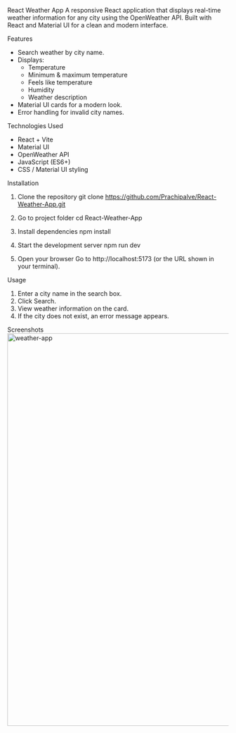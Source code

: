 React Weather App
A responsive React application that displays real-time weather information for any city using the OpenWeather API. Built with React and Material UI for a clean and modern interface.

Features
- Search weather by city name.
- Displays:
    - Temperature
    - Minimum & maximum temperature
    - Feels like temperature
    - Humidity
    - Weather description
- Material UI cards for a modern look.
- Error handling for invalid city names.

Technologies Used
- React + Vite
- Material UI
- OpenWeather API
- JavaScript (ES6+)
- CSS / Material UI styling

Installation

1. Clone the repository
git clone https://github.com/Prachipalve/React-Weather-App.git

2. Go to project folder
cd React-Weather-App

3. Install dependencies
npm install

4. Start the development server
npm run dev


5. Open your browser
Go to http://localhost:5173 (or the URL shown in your terminal).


Usage

1. Enter a city name in the search box.
2. Click Search.
3. View weather information on the card.
4. If the city does not exist, an error message appears.

Screenshots
<img width="1063" height="892" alt="weather-app" src="https://github.com/user-attachments/assets/f82066fe-a5b9-4d7a-865b-c3d3fe47f3a8" />

